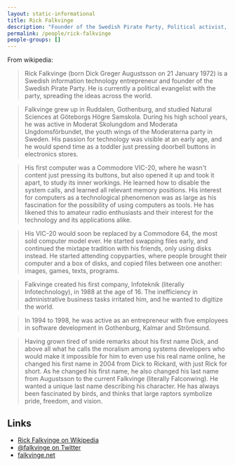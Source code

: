 ```yaml
---
layout: static-informational
title: Rick Falkvinge
description: "Founder of the Swedish Pirate Party, Political activist, Bitcoiner"
permalink: /people/rick-falkvinge
people-groups: []
---
```


From wikipedia:

> Rick Falkvinge (born Dick Greger Augustsson on 21 January 1972) is a Swedish information technology entrepreneur and founder of the Swedish Pirate Party. He is currently a political evangelist with the party, spreading the ideas across the world.

> Falkvinge grew up in Ruddalen, Gothenburg, and studied Natural Sciences at Göteborgs Högre Samskola. During his high school years, he was active in Moderat Skolungdom and Moderata Ungdomsförbundet, the youth wings of the Moderaterna party in Sweden. His passion for technology was visible at an early age, and he would spend time as a toddler just pressing doorbell buttons in electronics stores.

> His first computer was a Commodore VIC-20, where he wasn't content just pressing its buttons, but also opened it up and took it apart, to study its inner workings. He learned how to disable the system calls, and learned all relevant memory positions. His interest for computers as a technological phenomenon was as large as his fascination for the possibility of using computers as tools. He has likened this to amateur radio enthusiasts and their interest for the technology and its applications alike.

> His VIC-20 would soon be replaced by a Commodore 64, the most sold computer model ever. He started swapping files early, and continued the mixtape tradition with his friends, only using disks instead. He started attending copyparties, where people brought their computer and a box of disks, and copied files between one another: images, games, texts, programs.

> Falkvinge created his first company, Infoteknik (literally Infotechnology), in 1988 at the age of 16. The inefficiency in administrative business tasks irritated him, and he wanted to digitize the world.

> In 1994 to 1998, he was active as an entrepreneur with five employees in software development in Gothenburg, Kalmar and Strömsund.

> Having grown tired of snide remarks about his first name Dick, and above all what he calls the moralism among systems developers who would make it impossible for him to even use his real name online, he changed his first name in 2004 from Dick to Rickard, with just Rick for short. As he changed his first name, he also changed his last name from Augustsson to the current Falkvinge (literally Falconwing). He wanted a unique last name describing his character. He has always been fascinated by birds, and thinks that large raptors symbolize pride, freedom, and vision.

## Links

* [Rick Falkvinge on Wikipedia](https://en.wikipedia.org/wiki/Rick_Falkvinge)
* [@falkvinge on Twitter](https://twitter.com/falkvinge)
* [falkvinge.net](http://falkvinge.net/)

